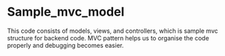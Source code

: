 # Sample_mvc_model
This code consists of  models, views, and controllers, which is sample mvc structure for backend code. MVC pattern helps us to organise the code properly and debugging becomes easier.
